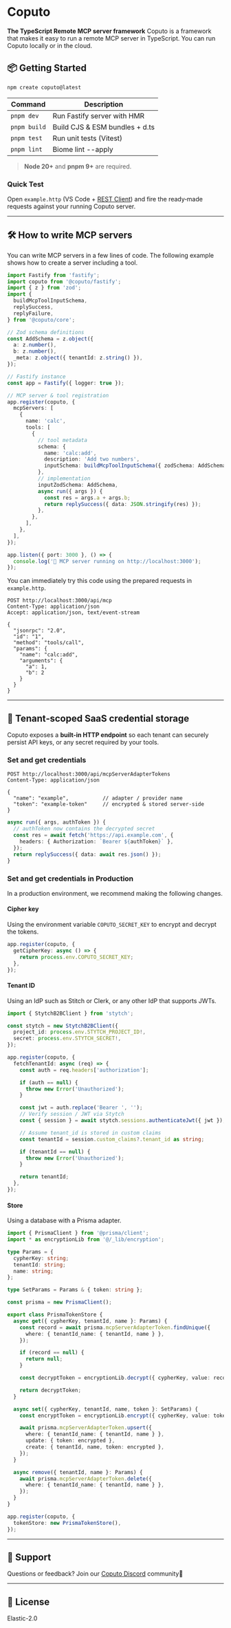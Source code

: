 # Coputo

**The TypeScript Remote MCP server framework**
Coputo is a framework that makes it easy to run a remote MCP server in TypeScript. You can run Coputo locally or in the cloud.

## 📦 Getting Started

```bash
npm create coputo@latest
```

| Command      | Description                    |
| ------------ | ------------------------------ |
| `pnpm dev`   | Run Fastify server with HMR    |
| `pnpm build` | Build CJS & ESM bundles + d.ts |
| `pnpm test`  | Run unit tests (Vitest)        |
| `pnpm lint`  | Biome lint --apply             |

> **Node 20+** and **pnpm 9+** are required.

### Quick Test

Open `example.http` (VS Code + [REST Client](https://marketplace.visualstudio.com/items?itemName=humao.rest-client)) and fire the ready‑made requests against your running Coputo server.

---

## 🛠️ How to write MCP servers

You can write MCP servers in a few lines of code. The following example shows how to create a server including a tool.

```ts
import Fastify from 'fastify';
import coputo from '@coputo/fastify';
import { z } from 'zod';
import {
  buildMcpToolInputSchema,
  replySuccess,
  replyFailure,
} from '@coputo/core';

// Zod schema definitions
const AddSchema = z.object({
  a: z.number(),
  b: z.number(),
  _meta: z.object({ tenantId: z.string() }),
});

// Fastify instance
const app = Fastify({ logger: true });

// MCP server & tool registration
app.register(coputo, {
  mcpServers: [
    {
      name: 'calc',
      tools: [
        {
          // tool metadata
          schema: {
            name: 'calc:add',
            description: 'Add two numbers',
            inputSchema: buildMcpToolInputSchema({ zodSchema: AddSchema }),
          },
          // implementation
          inputZodSchema: AddSchema,
          async run({ args }) {
            const res = args.a + args.b;
            return replySuccess({ data: JSON.stringify(res) });
          },
        },
      ],
    },
  ],
});

app.listen({ port: 3000 }, () => {
  console.log('🚀 MCP server running on http://localhost:3000');
});
```

You can immediately try this code using the prepared requests in `example.http`.

```http
POST http://localhost:3000/api/mcp
Content-Type: application/json
Accept: application/json, text/event-stream

{
  "jsonrpc": "2.0",
  "id": "1",
  "method": "tools/call",
  "params": {
    "name": "calc:add",
    "arguments": {
      "a": 1,
      "b": 2
    }
  }
}
```

---

## 🔐 Tenant‑scoped SaaS credential storage

Coputo exposes a **built‑in HTTP endpoint** so each tenant can securely persist API keys, or any secret required by your tools.

### Set and get credentials

```http
POST http://localhost:3000/api/mcpServerAdapterTokens
Content-Type: application/json

{
  "name": "example",           // adapter / provider name
  "token": "example-token"     // encrypted & stored server‑side
}
```

```ts
async run({ args, authToken }) {
  // authToken now contains the decrypted secret
  const res = await fetch('https://api.example.com', {
    headers: { Authorization: `Bearer ${authToken}` },
  });
  return replySuccess({ data: await res.json() });
}
```

### Set and get credentials in Production

In a production environment, we recommend making the following changes.

#### Cipher key

Using the environment variable `COPUTO_SECRET_KEY` to encrypt and decrypt the tokens.

```ts
app.register(coputo, {
  getCipherKey: async () => {
    return process.env.COPUTO_SECRET_KEY;
  },
});
```

#### Tenant ID

Using an IdP such as Stitch or Clerk, or any other IdP that supports JWTs.

```ts
import { StytchB2BClient } from 'stytch';

const stytch = new StytchB2BClient({
  project_id: process.env.STYTCH_PROJECT_ID!,
  secret: process.env.STYTCH_SECRET!,
});

app.register(coputo, {
  fetchTenantId: async (req) => {
    const auth = req.headers['authorization'];

    if (auth == null) {
      throw new Error('Unauthorized');
    }

    const jwt = auth.replace('Bearer ', '');
    // Verify session / JWT via Stytch
    const { session } = await stytch.sessions.authenticateJwt({ jwt });

    // Assume tenant_id is stored in custom claims
    const tenantId = session.custom_claims?.tenant_id as string;

    if (tenantId == null) {
      throw new Error('Unauthorized');
    }

    return tenantId;
  },
});
```

#### Store

Using a database with a Prisma adapter.

```ts
import { PrismaClient } from '@prisma/client';
import * as encryptionLib from '@/_lib/encryption';

type Params = {
  cypherKey: string;
  tenantId: string;
  name: string;
};

type SetParams = Params & { token: string };

const prisma = new PrismaClient();

export class PrismaTokenStore {
  async get({ cypherKey, tenantId, name }: Params) {
    const record = await prisma.mcpServerAdapterToken.findUnique({
      where: { tenantId_name: { tenantId, name } },
    });

    if (record == null) {
      return null;
    }

    const decryptToken = encryptionLib.decrypt({ cypherKey, value: record.token });

    return decryptToken;
  }

  async set({ cypherKey, tenantId, name, token }: SetParams) {
    const encryptToken = encryptionLib.encrypt({ cypherKey, value: token });

    await prisma.mcpServerAdapterToken.upsert({
      where: { tenantId_name: { tenantId, name } },
      update: { token: encrypted },
      create: { tenantId, name, token: encrypted },
    });
  }

  async remove({ tenantId, name }: Params) {
    await prisma.mcpServerAdapterToken.delete({
      where: { tenantId_name: { tenantId, name } },
    });
  }
}

app.register(coputo, {
  tokenStore: new PrismaTokenStore(),
});
```

---

## 💬 Support

Questions or feedback? Join our [Coputo Discord](https://discord.gg/EWS2k7zy) community🙌

---

## 📜 License

Elastic-2.0
